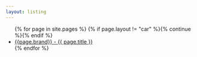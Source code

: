 ```yaml
---
layout: listing
---
```

<ul>
  {% for page in site.pages %}
    {% if page.layout != "car" %}{% continue %}{% endif %}
    <li><a href="{{ page.url }}">{{page.brand}} - {{ page.title }}</a></li>
  {% endfor %}
</ul>
